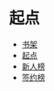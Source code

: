 # 起点


<div id = "首"></div>
<script src = "../js/首.js"></script>


* [书架](https://my.qidian.com/bookcase/)
* [起点](https://www.qidian.com/)
* [新人榜](https://m.qidian.com/rank/newauthor/)
* [签约榜](https://m.qidian.com/rank/sign/)


<div id = "cmfu_book"></div>
<script src = "../js/起点.js"></script>
